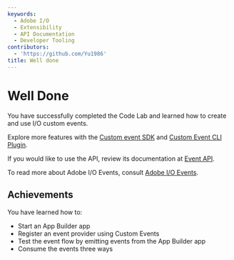 ```yaml
---
keywords:
  - Adobe I/O
  - Extensibility
  - API Documentation
  - Developer Tooling
contributors:
  - 'https://github.com/Yu1986'
title: Well done
---
```


# Well Done

You have successfully completed the Code Lab and learned how to create and use I/O custom events.

Explore more features with the [Custom event SDK](https://github.com/adobe/aio-lib-events/) and [Custom Event CLI Plugin](https://github.com/adobe/aio-cli-plugin-events).

If you would like to use the API, review its documentation at [Event API](https://developer.adobe.com/events/docs/guides/api/).

To read more about Adobe I/O Events, consult [Adobe I/O Events](https://developer.adobe.com/events/docs/).

## Achievements

You have learned how to: 

* Start an App Builder app 
* Register an event provider using Custom Events
* Test the event flow by emitting events from the App Builder app
* Consume the events three ways

